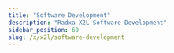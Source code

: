 ```yaml
---
title: "Software Development"
description: "Radxa X2L Software Development"
sidebar_position: 60
slug: /x/x2l/software-development
---
```


<!-- <DocCardList /> -->
